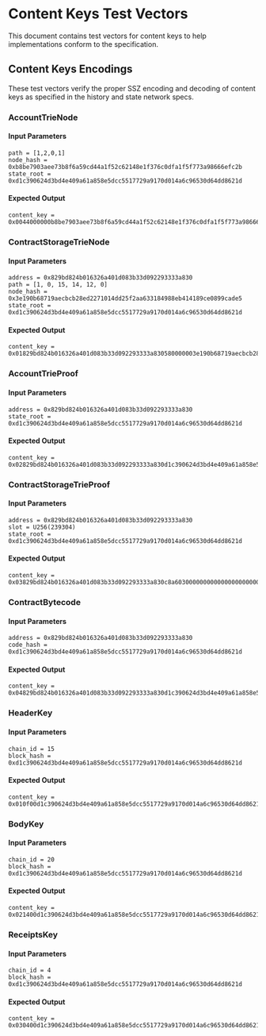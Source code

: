# Content Keys Test Vectors

This document contains test vectors for content keys to help implementations conform to the specification. 

## Content Keys Encodings

These test vectors verify the proper SSZ encoding and decoding of content keys
as specified in the history and state network specs.

### AccountTrieNode

#### Input Parameters
```
path = [1,2,0,1]
node_hash = 0xb8be7903aee73b8f6a59cd44a1f52c62148e1f376c0dfa1f5f773a98666efc2b
state_root = 0xd1c390624d3bd4e409a61a858e5dcc5517729a9170d014a6c96530d64dd8621d
```

#### Expected Output
```
content_key = 0x0044000000b8be7903aee73b8f6a59cd44a1f52c62148e1f376c0dfa1f5f773a98666efc2bd1c390624d3bd4e409a61a858e5dcc5517729a9170d014a6c96530d64dd8621d01020001
```

### ContractStorageTrieNode

#### Input Parameters
```
address = 0x829bd824b016326a401d083b33d092293333a830
path = [1, 0, 15, 14, 12, 0]
node_hash = 0x3e190b68719aecbcb28ed2271014dd25f2aa633184988eb414189ce0899cade5
state_root = 0xd1c390624d3bd4e409a61a858e5dcc5517729a9170d014a6c96530d64dd8621d
```

#### Expected Output
```
content_key = 0x01829bd824b016326a401d083b33d092293333a830580000003e190b68719aecbcb28ed2271014dd25f2aa633184988eb414189ce0899cade5d1c390624d3bd4e409a61a858e5dcc5517729a9170d014a6c96530d64dd8621d01000f0e0c00
```

### AccountTrieProof

#### Input Parameters
```
address = 0x829bd824b016326a401d083b33d092293333a830
state_root = 0xd1c390624d3bd4e409a61a858e5dcc5517729a9170d014a6c96530d64dd8621d 
```

#### Expected Output
```
content_key = 0x02829bd824b016326a401d083b33d092293333a830d1c390624d3bd4e409a61a858e5dcc5517729a9170d014a6c96530d64dd8621d
```

### ContractStorageTrieProof

#### Input Parameters
```
address = 0x829bd824b016326a401d083b33d092293333a830
slot = U256(239304)
state_root = 0xd1c390624d3bd4e409a61a858e5dcc5517729a9170d014a6c96530d64dd8621d
```

#### Expected Output
```
content_key = 0x03829bd824b016326a401d083b33d092293333a830c8a6030000000000000000000000000000000000000000000000000000000000d1c390624d3bd4e409a61a858e5dcc5517729a9170d014a6c96530d64dd8621d
```

### ContractBytecode

#### Input Parameters
```
address = 0x829bd824b016326a401d083b33d092293333a830
code_hash = 0xd1c390624d3bd4e409a61a858e5dcc5517729a9170d014a6c96530d64dd8621d
```

#### Expected Output
```
content_key = 0x04829bd824b016326a401d083b33d092293333a830d1c390624d3bd4e409a61a858e5dcc5517729a9170d014a6c96530d64dd8621d
```

### HeaderKey

#### Input Parameters
```
chain_id = 15
block_hash = 0xd1c390624d3bd4e409a61a858e5dcc5517729a9170d014a6c96530d64dd8621d
```

#### Expected Output
```
content_key = 0x010f00d1c390624d3bd4e409a61a858e5dcc5517729a9170d014a6c96530d64dd8621d
```

### BodyKey

#### Input Parameters
```
chain_id = 20
block_hash = 0xd1c390624d3bd4e409a61a858e5dcc5517729a9170d014a6c96530d64dd8621d
```

#### Expected Output
```
content_key = 0x021400d1c390624d3bd4e409a61a858e5dcc5517729a9170d014a6c96530d64dd8621d
```

### ReceiptsKey

#### Input Parameters
```
chain_id = 4
block_hash = 0xd1c390624d3bd4e409a61a858e5dcc5517729a9170d014a6c96530d64dd8621d
```

#### Expected Output
```
content_key = 0x030400d1c390624d3bd4e409a61a858e5dcc5517729a9170d014a6c96530d64dd8621d
```

